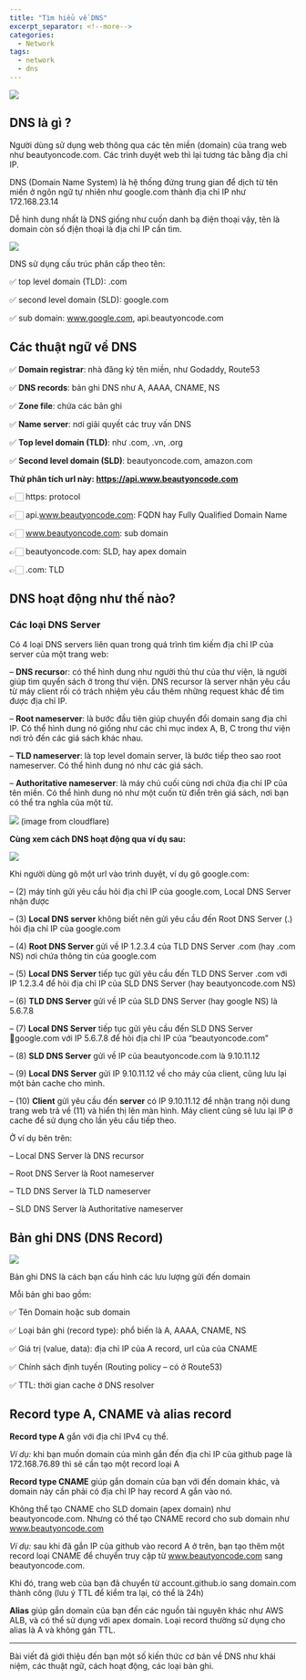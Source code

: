 ```yaml
---
title: "Tìm hiểu về DNS"
excerpt_separator: <!--more-->
categories:
  - Network
tags:
  - network
  - dns
---
```


![](/assets/images/2023/03/2023-03-tim-hieu-ve-dns-cover.webp)

## DNS là gì ?
Người dùng sử dụng web thông qua các tên miền (domain) của trang web như beautyoncode.com. Các trình duyệt web thì lại tương tác bằng địa chỉ IP. 

DNS (Domain Name System) là hệ thống đứng trung gian để dịch từ tên miền ở ngôn ngữ tự nhiên như google.com thành địa chỉ IP như 172.168.23.14

Dễ hình dung nhất là DNS giống như cuốn danh bạ điện thoại vậy, tên là domain còn số địện thoại là địa chỉ IP cần tìm.

![](https://i0.wp.com/beautyoncode.com/wp-content/uploads/2023/03/what_is_dns.png)

DNS sử dụng cấu trúc phân cấp theo tên:

✅ top level domain (TLD): .com 

✅ second level domain (SLD): google.com

✅ sub domain: www.google.com, api.beautyoncode.com

## Các thuật ngữ về DNS

✅ **Domain registrar**: nhà đăng ký tên miền, như Godaddy, Route53

✅ **DNS records**: bản ghi DNS như A, AAAA, CNAME, NS

✅ **Zone file**: chứa các bản ghi

✅ **Name server**: nơi giải quyết các truy vấn DNS

✅ **Top level domain (TLD)**: như .com, .vn, .org

✅ **Second level domain (SLD)**: beautyoncode.com, amazon.com

**Thử phân tích url này: https://api.www.beautyoncode.com**

👉🏻 https: protocol

👉🏻 api.www.beautyoncode.com: FQDN hay Fully Qualified Domain Name

👉🏻 www.beautyoncode.com: sub domain

👉🏻 beautyoncode.com: SLD, hay apex domain

👉🏻 .com: TLD

## DNS hoạt động như thế nào?
### Các loại DNS Server
Có 4 loại DNS servers liên quan trong quá trình tìm kiếm địa chỉ IP của server của một trang web:

– **DNS recurso**r: có thể hình dung như người thủ thư của thư viện, là người giúp tìm quyển sách ở trong thư viện. DNS recursor là server nhận yêu cầu từ máy client rồi có trách nhiệm yêu cầu thêm những request khác để tìm được địa chỉ IP.

– **Root nameserver**: là bước đầu tiên giúp chuyển đổi domain sang địa chỉ IP.
  Có thể hình dung nó giống như các chỉ mục index A, B, C trong thư viện nơi trỏ đến các giá sách khác nhau.

– **TLD nameserver**: là top level domain server, là bước tiếp theo sao root nameserver.
  Có thể hình dung nó như các giá sách.

– **Authoritative nameserver**: là máy chủ cuối cùng nơi chứa địa chỉ IP của tên miền.
  Có thể hình dung nó như một cuốn từ điển trên giá sách, nơi bạn có thể tra nghĩa của một từ.
  
  ![](https://i0.wp.com/beautyoncode.com/wp-content/uploads/2023/03/dns_record_request_sequence_recursive_resolver.png)
  (image from cloudflare)
  
**Cùng xem cách DNS hoạt động qua ví dụ sau:**

![](https://i0.wp.com/beautyoncode.com/wp-content/uploads/2023/03/dns-how-to-work.png)

Khi người dùng gõ một url vào trình duyệt, ví dụ gõ google.com:

– (2) máy tính gửi yêu cầu hỏi địa chỉ IP của google.com, Local DNS Server nhận được

– (3) **Local DNS server** không biết nên gửi yêu cầu đến Root DNS Server (.) hỏi địa chỉ IP của google.com

– (4) **Root DNS Server** gửi về IP 1.2.3.4 của TLD DNS Server .com (hay .com NS) nơi chứa thông tin của google.com

– (5) **Local DNS Server** tiếp tục gửi yêu cầu đến TLD DNS Server .com với IP 1.2.3.4 để hỏi địa chỉ IP của SLD DNS Server (hay beautyoncode.com NS)

– (6) **TLD DNS Server** gửi về IP của SLD DNS Server (hay google NS) là 5.6.7.8

– (7) **Local DNS Server** tiếp tục gửi yêu cầu đến SLD DNS Server google.com với IP 5.6.7.8 để hỏi địa chỉ IP của “beautyoncode.com”

– (8) **SLD DNS Server** gửi về IP của beautyoncode.com là 9.10.11.12

– (9) **Local DNS Server** gửi IP 9.10.11.12 về cho máy của client, cũng lưu lại một bản cache cho mình.

– (10) **Client** gửi yêu cầu đến **server** có IP 9.10.11.12 để nhận trang nội dung trang web trả về (11) và hiển thị lên màn hình. Máy client cũng sẽ lưu lại IP ở cache để sử dụng cho lần yêu cầu tiếp theo.

Ở ví dụ bên trên:

– Local DNS Server là DNS recursor

– Root DNS Server là Root nameserver

– TLD DNS Server là TLD nameserver

– SLD DNS Server là Authoritative nameserver

## Bản ghi DNS (DNS Record)
![](https://i0.wp.com/beautyoncode.com/wp-content/uploads/2023/03/record-dns.png)

Bản ghi DNS là cách bạn cấu hình các lưu lượng gửi đến domain

Mỗi bản ghi bao gồm:

✅ Tên Domain hoặc sub domain

✅ Loại bản ghi (record type): phổ biến là A, AAAA, CNAME, NS

✅ Giá trị (value, data): địa chỉ IP của A record, url của của CNAME

✅ Chính sách định tuyến (Routing policy – có ở Route53)

✅ TTL: thời gian cache ở DNS resolver

## Record type A, CNAME và alias record
**Record type A** gắn với địa chỉ IPv4 cụ thể.

*Ví dụ:* khi bạn muốn domain của mình gắn đến địa chỉ IP của github page là 172.168.76.89 thì sẽ cần tạo một record loại A

**Record type CNAME** giúp gắn domain của bạn với đến domain khác, và domain này cần phải có địa chỉ IP hay record A gắn vào nó.

Không thể tạo CNAME cho SLD domain (apex domain) như beautyoncode.com. Nhưng có thể tạo CNAME record cho sub domain như www.beautyoncode.com

*Ví dụ:* sau khi đã gắn IP của github vào record A ở trên, bạn tạo thêm một record loại CNAME để chuyển truy cập từ www.beautyoncode.com sang beautyoncode.com.

Khi đó, trang web của bạn đã chuyển từ account.github.io sang domain.com thành công (lưu ý TTL để kiểm tra lại, có thể là 24h)

**Alias** giúp gắn domain của bạn đến các nguồn tài nguyên khác như AWS ALB, và có thể sử dụng với apex domain. Loại record thường sử dụng cho alias là A và không gán TTL.

---
Bài viết đã giới thiệu đến bạn một số kiến thức cơ bản về DNS như khái niệm, các thuật ngữ, cách hoạt động, các loại bản ghi.